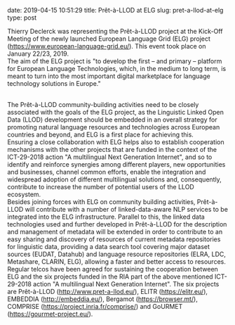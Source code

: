 date: 2019-04-15 10:51:29
title: Prêt-à-LLOD at ELG
slug: pret-a-llod-at-elg
type: post

Thierry Declerck was representing the Prêt-à-LLOD project at the
Kick-Off Meeting of the newly launched European Language Grid (ELG)
project (https://www.european-language-grid.eu/). This event took place
on January 22/23, 2019.\
The aim of the ELG project is "to develop the first – and primary –
platform for European Language Technologies, which, in the medium to
long term, is meant to turn into the most important digital marketplace
for language technology solutions in Europe."

\
The Prêt-à-LLOD community-building activities need to be closely
associated with the goals of the ELG project, as the Linguistic Linked
Open Data (LLOD) development should be embedded in an overall strategy
for promoting natural language resources and technologies across
European countries and beyond, and ELG is a first place for achieving
this.\
Ensuring a close collaboration with ELG helps also to establish
cooperation mechanisms with the other projects that are funded in the
context of the ICT-29-2018 action "A multilingual Next Generation
Internet", and so to identify and reinforce synergies among different
players, new opportunities and businesses, channel common efforts,
enable the integration and widespread adoption of different multilingual
solutions and, consequently, contribute to increase the number of
potential users of the LLOD ecosystem.\
Besides joining forces with ELG on community building activities,
Prêt-à-LLOD will contribute with a number of linked-data-aware NLP
services to be integrated into the ELG infrastructure. Parallel to this,
the linked data technologies used and further developed in Prêt-à-LLOD
for the description and management of metadata will be extended in order
to contribute to an easy sharing and discovery of resources of current
metadata repositories for linguistic data, providing a data search tool
covering major dataset sources (EUDAT, Datahub) and language resource
repositories (ELRA, LDC, Metashare, CLARIN, ELG), allowing a faster and
better access to resources.\
Regular telcos have been agreed for sustaining the cooperation between
ELG and the six projects funded in the RIA part of the above mentioned
ICT-29-2018 action "A multilingual Next Generation Internet". The six
projects are Prêt-à-LLOD (http://www.pret-a-llod.eu/), ELITR
(https://elitr.eu/), EMBEDDIA (http://embeddia.eu/), Bergamot
(https://browser.mt/), COMPRISE (https://project.inria.fr/comprise/) and
GoURMET (https://gourmet-project.eu/).
